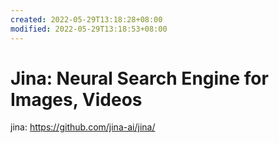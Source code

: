 ```yaml
---
created: 2022-05-29T13:18:28+08:00
modified: 2022-05-29T13:18:53+08:00
---
```


# Jina: Neural Search Engine for Images, Videos

jina:
https://github.com/jina-ai/jina/
